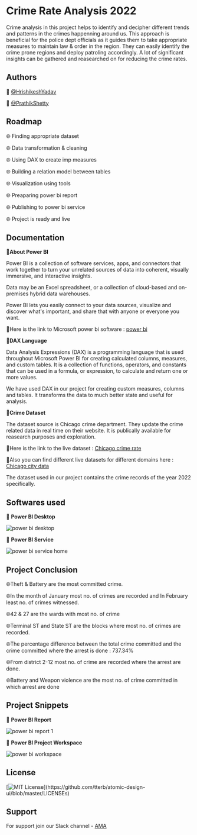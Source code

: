 
# Crime Rate Analysis 2022

Crime analysis in this project helps to identify and decipher different trends and patterns in the crimes happenning around us. This approach is beneficial for the police dept officials as it guides them to take appropriate measures to maintain law & order in the region. They can easily identify the crime prone regions and deploy patroling accordingly. A lot of significant insights can be gathered and reasearched on for reducing the crime rates. 


## Authors

🔆 [@HrishikeshYadav](https://www.github.com/Hrishikesh332)

🔆 [@PrathikShetty](https://www.github.com/prathikshetty2002)



## Roadmap

🌐 Finding appropriate dataset

🌐 Data transformation & cleaning

🌐 Using DAX to create imp measures

🌐 Building a relation model between tables

🌐 Visualization using tools

🌐 Preaparing power bi report 

🌐 Publishing to power bi service

🌐 Project is ready and live





## Documentation

🔼**About Power BI**

Power BI is a collection of software services, 
apps, and connectors that work together to turn 
your unrelated sources of data into coherent, 
visually immersive, and interactive insights.

Data may be an Excel spreadsheet, or a 
collection of cloud-based and on-premises 
hybrid data warehouses.

Power BI lets you easily connect to your data 
sources, visualize and discover what's 
important, and share that with anyone or 
everyone you want.

🔆Here is the link to Microsoft power bi software : [power bi](https://powerbi.microsoft.com/)


🔼**DAX Language**

Data Analysis Expressions (DAX) is a programming language that is used throughout Microsoft Power BI for creating calculated columns, measures, and custom tables. It is a collection of functions, operators, and constants that can be used in a formula, or expression, to calculate and return one or more values.

We have used DAX in our project for creating custom measures, columns and tables. It transforms the data to much better state and useful for analysis.


🔼**Crime Dataset**

The dataset source is Chicago crime department. They update the crime related data in real time on their website. It is publically available for reasearch purposes and exploration.

🔆Here is the link to the live dataset : [Chicago crime rate](https://data.cityofchicago.org/Public-Safety/Crimes-2001-to-present-Dashboard/5cd6-ry5g)

🔆Also you can find different live datasets for different domains here : [Chicago city data](https://data.cityofchicago.org/)

The dataset used in our project contains the crime records of the year 2022 specifically.





## Softwares used

🔆 **Power BI Desktop**


![power bi desktop](https://user-images.githubusercontent.com/63772910/175769978-49df4465-a356-4dbe-8b48-06eff5b83d40.png)

🔆 **Power BI Service**


![power bi service home](https://user-images.githubusercontent.com/63772910/175770008-aaf9b759-795f-4c2c-99e4-f700a3c425f4.png)


## Project Conclusion


🌐Theft & Battery are the most committed crime.

🌐In the month of January most no. of crimes are recorded
and In February least no. of crimes witnessed.

🌐42 & 27 are the wards with most no. of crime

🌐Terminal ST and State ST are the blocks where most no. of 
crimes are recorded.

🌐The percentage difference between the total crime 
committed and the crime committed where the arrest is 
done : 737.34%

🌐From district 2-12 most no. of crime are recorded where the 
arrest are done.

🌐Battery and Weapon violence are the most no. of crime 
committed in which arrest are done


## Project Snippets



🔆 **Power BI Report**


![power bi report 1](https://user-images.githubusercontent.com/63772910/175770155-e6122346-38d8-49e1-8609-a042cd6c1f69.png)




🔆 **Power BI Project Workspace**


![power bi workspace](https://user-images.githubusercontent.com/63772910/175770194-5723703d-baae-4896-ab39-0b9f41e204dd.png)





## License

[![MIT License](https://img.shields.io/apm/l/atomic-design-ui.svg?)](https://github.com/tterb/atomic-design-ui/blob/master/LICENSEs)



## Support

For support join our Slack channel - [AMA](https://ml-geeksworkspace.slack.com/archives/C03K2M9SBAA)

